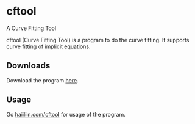 # cftool
A Curve Fitting Tool

cftool (Curve Fitting Tool) is a program to do the curve fitting. It supports curve fitting of implicit equations. 


## Downloads

Download the program [here](https://github.com/haiiliin/cftool/releases/latest).

## Usage

Go [haiiliin.com/cftool](https://haiiliin.com/cftool) for usage of the program.
